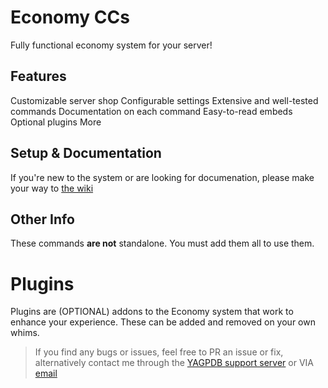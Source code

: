 # Economy CCs
Fully functional economy system for your server!

## Features
Customizable server shop
Configurable settings
Extensive and well-tested commands
Documentation on each command
Easy-to-read embeds
Optional plugins
More

## Setup & Documentation
If you're new to the system or are looking for documenation, please make your way to [the wiki](https://github.com/Ranger-4297/YAGPDB-ccs/wiki)

## Other Info
These commands **are not** standalone. You must add them all to use them.

# Plugins
Plugins are (OPTIONAL) addons to the Economy system that work to enhance your experience. These can be added and removed on your own whims.

<blockquote>If you find any bugs or issues, feel free to PR an issue or fix, alternatively contact me through the <a href="https://discord.gg/4uY54rw">YAGPDB support server</a> or VIA <a href="mailto:a.rhyker@gmail.com">email</a></blockquote>